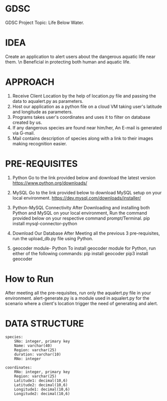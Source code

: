 # GDSC

GDSC Project Topic: Life Below Water.

# IDEA

Create an application to alert users about the dangerous aquatic life near them.
\n Beneficial in protecting both human and aquatic life.

# APPROACH

1. Receive Client Location by the help of location.py file and passing the data to aqualert.py as parameters.
2. Host our application as a python file on a cloud VM taking user's latitude and longitude as parameters.
3. Programs takes user's coordinates and uses it to filter on database created by us.
4. If any dangerous species are found near him/her, An E-mail is generated via G-mail.
5. Mail contains description of species along with a link to their images making recognition easier.

# PRE-REQUISITES

1. Python
	Go to the link provided below and download the latest version
	https://www.python.org/downloads/

2. MySQL
	Go to the link provided below to download MySQL setup on your local environment.
	https://dev.mysql.com/downloads/installer/

3. Python-MySQL Connectivity
	After Downloading and installing both Python and MySQL on your local environment,
	Run the command provided below on your respective command prompt/Terminal.
	pip install mysql-connector-python

4. Download Our Database
	After Meeting all the previous 3 pre-requisites, run the upload_db.py file using
	Python.

5. geocoder module- Python
	To install geocoder module for Python, run either of the following commands:
	pip install geocoder
	pip3 install geocoder

# How to Run

After meeting all the pre-requisites, run only the aqualert.py file in your environment.
alert-generate.py is a module used in aqualert.py for the scenario where a client's location
trigger the need of generating and alert.

# DATA STRUCTURE
	species:
		SNo: integer, primary key
		Name: varchar(40)
		Region: varchar(25)
		duration: varchar(10)
		RNo: integer
	
	coordinates:
		RNo: integer, primary key
		Region: varchar(25)
		Latitude1: decimal(10,6)
		Latitude2: decimal(10,6)
		Longitude1: decimal(10,6)
		Longitude2: decimal(10,6)
